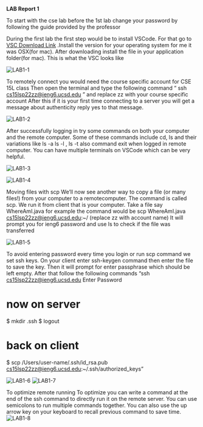 **LAB Report 1**

To start with the cse lab before the 1st lab change your password by following the guide provided by the professor

During the first lab the first step would be to install VSCode. For that go to 
[VSC Download Link](https://code.visualstudio.com/) .Install the version for your operating system for me it was OSX(for mac). After downloading install the file in your application folder(for mac).
This is what the VSC looks like

 ![LAB1-1](https://user-images.githubusercontent.com/103228599/162647026-6ae9bd7f-13ff-457b-8379-c4052504947e.png)
 
To remotely connect you would need the course specific account for CSE 15L class 
Then open the terminal and type the following command “ ssh cs15lsp22zz@ieng6.ucsd.edu ” and replace zz with your course specific account
After this if it is your first time connecting to a server you will get a message about authenticity reply yes to that message.

![LAB1-2](https://user-images.githubusercontent.com/103228599/162647047-1d002966-fdd1-402b-8969-7c028a356429.png)

After successfully logging in try some commands on both your computer and the remote computer. Some of these commands include cd, ls and their variations like ls -a ls -l , ls -t also command exit when logged in remote computer. You can have multiple terminals on VSCode which can be very helpful.

![LAB1-3](https://user-images.githubusercontent.com/103228599/162647070-dce7f24f-94a9-4b03-b89a-3047e76f3cc8.png)

![LAB1-4](https://user-images.githubusercontent.com/103228599/162647071-130d363b-7ec6-4397-a788-205144942ef9.png)



Moving files with scp
We’ll now see another way to copy a file (or many files!) from your computer to a remotecomputer. The command is called scp. We run it from client that is your computer. Take a file say WhereAmI.java for example the command would be 
scp WhereAmI.java cs15lsp22zz@ieng6.ucsd.edu:~/ (replace zz with account name)
It will prompt you for ieng6 password and use ls to check if the file was transferred

 ![LAB1-5](https://user-images.githubusercontent.com/103228599/162647137-8034f546-d104-450d-9a6d-d7858bf40969.png)


To avoid entering password every time you login or run scp command  we set ssh keys.
On your client enter ssh-keygen command then enter the file to save the key. Then it will prompt for enter passphrase which should be left empty. After that follow the following commands
“ssh cs15lsp22zz@ieng6.ucsd.edu
Enter Password
# now on server
$ mkdir .ssh
$ logout
# back on client
$ scp /Users/user-name/.ssh/id_rsa.pub
cs15lsp22zz@ieng6.ucsd.edu:~/.ssh/authorized_keys”

![LAB1-6](https://user-images.githubusercontent.com/103228599/162647147-bc544f73-3415-4040-b2f0-08d4d0f648af.png)
![LAB1-7](https://user-images.githubusercontent.com/103228599/162647153-04dad844-175d-446b-ab6d-91c460565a3d.png)


To optimize remote running
To optimize you can write a command at the end of the ssh command to directly run it on the remote server. You can use semicolons to run multiple commands together. You can also use the up arrow key on your keyboard to recall previous command to save time.
 ![LAB1-8](https://user-images.githubusercontent.com/103228599/162647154-06ed2ef0-5573-4a01-84f8-fe0c895aaf51.png)
 
